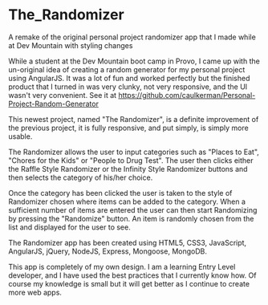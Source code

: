 # The_Randomizer
A remake of the original personal project randomizer app that I made while at Dev Mountain with styling changes

While a student at the Dev Mountain boot camp in Provo, I came up with the un-original idea of creating a random generator for my personal project using AngularJS.  It was a lot of fun and worked perfectly but the finished product that I turned in was very clunky, not very responsive, and the UI wasn't very convenient.
See it at https://github.com/caulkerman/Personal-Project-Random-Generator

This newest project, named "The Randomizer", is a definite improvement of the previous project, it is fully responsive, and put simply, is simply more usable.

The Randomizer allows the user to input categories such as "Places to Eat", "Chores for the Kids" or "People to Drug Test".  The user then clicks either the Raffle Style Randomizer or the Infinity Style Randomizer buttons and then selects the category of his/her choice.

Once the category has been clicked the user is taken to the style of Randomizer chosen where items can be added to the category.  When a sufficient number of items are entered the user can then start Randomizing by pressing the "Randomize" button.  An item is randomly chosen from the list and displayed for the user to see.

The Randomizer app has been created using HTML5, CSS3, JavaScript, AngularJS, jQuery, NodeJS, Express, Mongoose, MongoDB.

This app is completely of my own design.  I am a learning Entry Level developer, and I have used the best practices that I currently know how.  Of course my knowledge is small but it will get better as I continue to create more web apps.

